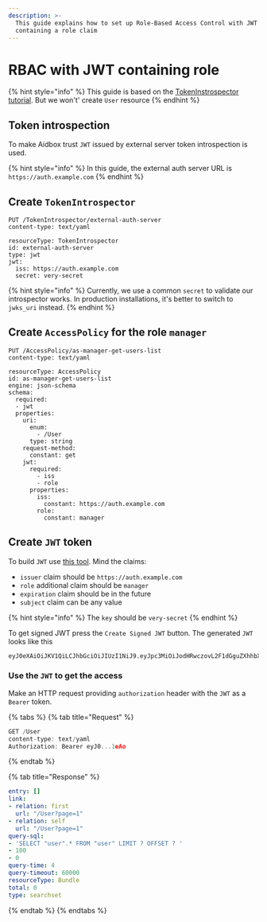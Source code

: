 ```yaml
---
description: >-
  This guide explains how to set up Role-Based Access Control with JWT
  containing a role claim
---
```


# RBAC with JWT containing role

{% hint style="info" %}
This guide is based on the [TokenInstrospector tutorial](../token-introspection.md). But we won't' create `User` resource
{% endhint %}

## Token introspection

To make Aidbox trust `JWT` issued by external server token introspection is used.

{% hint style="info" %}
In this guide, the external auth server URL is `https://auth.example.com`
{% endhint %}

## Create `TokenIntrospector`

```
PUT /TokenIntrospector/external-auth-server
content-type: text/yaml

resourceType: TokenIntrospector
id: external-auth-server
type: jwt
jwt:
  iss: https://auth.example.com
  secret: very-secret
```

{% hint style="info" %}
Currently, we use a common `secret` to validate our introspector works. In production installations, it's better to switch to `jwks_uri` instead.
{% endhint %}

## Create `AccessPolicy` for the role `manager`

```http
PUT /AccessPolicy/as-manager-get-users-list
content-type: text/yaml

resourceType: AccessPolicy
id: as-manager-get-users-list
engine: json-schema
schema:
  required:
  - jwt
  properties:
    uri:
      enum:
        - /User
      type: string
    request-method:
      constant: get
    jwt:
      required:
        - iss
        - role
      properties:
        iss:
          constant: https://auth.example.com
        role:
          constant: manager
```

## Create `JWT` token

To build `JWT` use [this tool](http://jwtbuilder.jamiekurtz.com). Mind the claims:

* `issuer` claim should be `https://auth.example.com`
* `role` additional claim should be `manager`
* `expiration` claim should be in the future
* `subject` claim can be any value

{% hint style="info" %}
The `key` should be `very-secret`
{% endhint %}

To get signed JWT press the `Create Signed JWT` button. The generated `JWT` looks like this

```
eyJ0eXAiOiJKV1QiLCJhbGciOiJIUzI1NiJ9.eyJpc3MiOiJodHRwczovL2F1dGguZXhhbXBsZS5jb20iLCJpYXQiOjE2NzU3NTgzMDEsImV4cCI6MTcwNzI5NDMwMSwiYXVkIjoiaHR0cHM6Ly9hdXRoLmV4YW1wbGUuY29tIiwic3ViIjoiYWxpY2VAZXhhbXBsZS5jb20iLCJyb2xlIjoibWFuYWdlciJ9.X7sibz1LloKlMPVV5Q39gSAJBxxutCORtYq4oRt1eAo
```

### Use the `JWT` to get the access

Make an HTTP request providing `authorization` header with the `JWT` as a `Bearer` token.

{% tabs %}
{% tab title="Request" %}
```javascript
GET /User
content-type: text/yaml
Authorization: Bearer eyJ0...1eAo
```
{% endtab %}

{% tab title="Response" %}
```yaml
entry: []
link:
- relation: first
  url: "/User?page=1"
- relation: self
  url: "/User?page=1"
query-sql:
- 'SELECT "user".* FROM "user" LIMIT ? OFFSET ? '
- 100
- 0
query-time: 4
query-timeout: 60000
resourceType: Bundle
total: 0
type: searchset
```
{% endtab %}
{% endtabs %}
